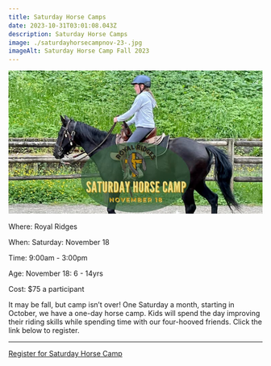 ```yaml
---
title: Saturday Horse Camps
date: 2023-10-31T03:01:08.043Z
description: Saturday Horse Camps
image: ./saturdayhorsecampnov-23-.jpg
imageAlt: Saturday Horse Camp Fall 2023
---
```

![Saturday Horse Camp Fall 2023](saturdayhorsecampnov-23-.jpg "Saturday Horse Camp Fall 2023")

<div className="text-center">
    <p className="my-2"><span className="font-semibold">Where:&nbsp;</span>Royal Ridges</p>
    <p className="mb-2"><span className="font-semibold">When:&nbsp;</span>Saturday: November 18</p>
    <p className="mb-2"><span className="font-semibold">Time:&nbsp;</span>9:00am - 3:00pm</p>

<p className="mb-2"><span className="font-semibold">Age:&nbsp;</span>November 18: 6 - 14yrs</p>
    <p className="mb-2"><span className="font-semibold">Cost:&nbsp;</span>$75 a participant</p> 
</div>

<p className="my-4">It may be fall, but camp isn’t over! One Saturday a month, starting in October, we have a one-day horse camp. Kids will spend the day improving their riding skills while spending time with our four-hooved friends. Click the link below to register.</p>
<hr />

<div className='text-center mt-4'>
    <a 
        href='https://www.ultracamp.com/info/upcomingSessions.aspx?idCamp=1145&campCode=151&lnkCategory=Saturday+Day+Camps'
        className='text-green-200 hover:text-indigo-400 hover:underline font-cursive text-2xl'
        target='_blank' 
        rel='noopener noreferrer'
    >Register for Saturday Horse Camp </a>
</div>